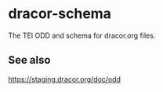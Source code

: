 # dracor-schema

The TEI ODD and schema for dracor.org files.

## See also

https://staging.dracor.org/doc/odd
